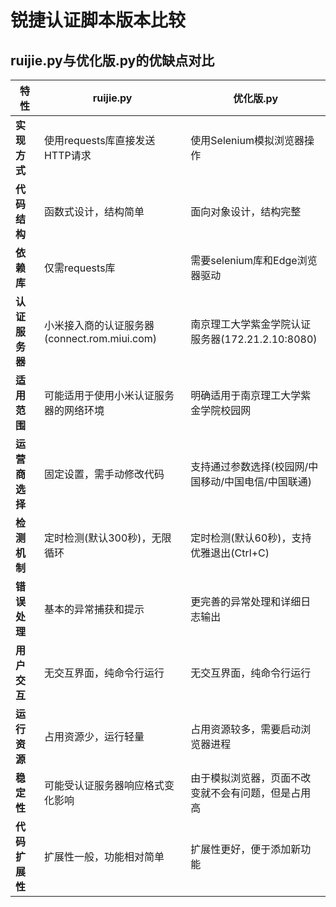 # 锐捷认证脚本版本比较

## ruijie.py与优化版.py的优缺点对比

| 特性 | ruijie.py | 优化版.py |
|------|-----------|-----------|
| **实现方式** | 使用requests库直接发送HTTP请求 | 使用Selenium模拟浏览器操作 |
| **代码结构** | 函数式设计，结构简单 | 面向对象设计，结构完整 |
| **依赖库** | 仅需requests库 | 需要selenium库和Edge浏览器驱动 |
| **认证服务器** | 小米接入商的认证服务器(connect.rom.miui.com) | 南京理工大学紫金学院认证服务器(172.21.2.10:8080) |
| **适用范围** | 可能适用于使用小米认证服务器的网络环境 | 明确适用于南京理工大学紫金学院校园网 |
| **运营商选择** | 固定设置，需手动修改代码 | 支持通过参数选择(校园网/中国移动/中国电信/中国联通) |
| **检测机制** | 定时检测(默认300秒)，无限循环 | 定时检测(默认60秒)，支持优雅退出(Ctrl+C) |
| **错误处理** | 基本的异常捕获和提示 | 更完善的异常处理和详细日志输出 |
| **用户交互** | 无交互界面，纯命令行运行 | 无交互界面，纯命令行运行 |
| **运行资源** | 占用资源少，运行轻量 | 占用资源较多，需要启动浏览器进程 |
| **稳定性** | 可能受认证服务器响应格式变化影响 | 由于模拟浏览器，页面不改变就不会有问题，但是占用高|
| **代码扩展性** | 扩展性一般，功能相对简单 | 扩展性更好，便于添加新功能 |